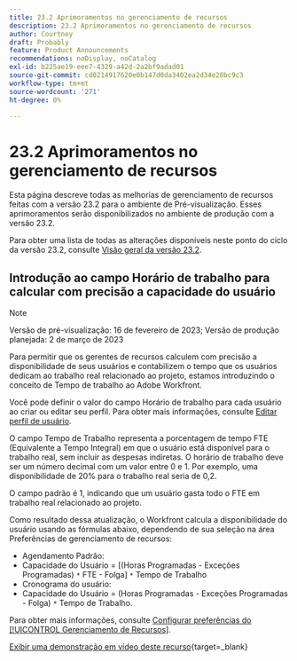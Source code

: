 ```yaml
---
title: 23.2 Aprimoramentos no gerenciamento de recursos
description: 23.2 Aprimoramentos no gerenciamento de recursos
author: Courtney
draft: Probably
feature: Product Announcements
recommendations: noDisplay, noCatalog
exl-id: b225ae19-eee7-4329-a42d-2a2bf9adad01
source-git-commit: cd0214917620e0b147d0da3402ea2d34e28bc9c3
workflow-type: tm+mt
source-wordcount: '271'
ht-degree: 0%

---
```


# 23.2 Aprimoramentos no gerenciamento de recursos

Esta página descreve todas as melhorias de gerenciamento de recursos feitas com a versão 23.2 para o ambiente de Pré-visualização. Esses aprimoramentos serão disponibilizados no ambiente de produção com a versão 23.2.

Para obter uma lista de todas as alterações disponíveis neste ponto do ciclo da versão 23.2, consulte [Visão geral da versão 23.2](/help/quicksilver/product-announcements/product-releases/23.2-release-activity/23-2-release-overview.md).

## Introdução ao campo Horário de trabalho para calcular com precisão a capacidade do usuário

>[!NOTE]
>
>Versão de pré-visualização: 16 de fevereiro de 2023; Versão de produção planejada: 2 de março de 2023

Para permitir que os gerentes de recursos calculem com precisão a disponibilidade de seus usuários e contabilizem o tempo que os usuários dedicam ao trabalho real relacionado ao projeto, estamos introduzindo o conceito de Tempo de trabalho ao Adobe Workfront.

Você pode definir o valor do campo Horário de trabalho para cada usuário ao criar ou editar seu perfil. Para obter mais informações, consulte [Editar perfil de usuário](/help/quicksilver/administration-and-setup/add-users/create-and-manage-users/edit-a-users-profile.md).

O campo Tempo de Trabalho representa a porcentagem de tempo FTE (Equivalente a Tempo Integral) em que o usuário está disponível para o trabalho real, sem incluir as despesas indiretas. O horário de trabalho deve ser um número decimal com um valor entre 0 e 1. Por exemplo, uma disponibilidade de 20% para o trabalho real seria de 0,2.

O campo padrão é 1, indicando que um usuário gasta todo o FTE em trabalho real relacionado ao projeto.

Como resultado dessa atualização, o Workfront calcula a disponibilidade do usuário usando as fórmulas abaixo, dependendo de sua seleção na área Preferências de gerenciamento de recursos:

* Agendamento Padrão:
* Capacidade do Usuário = [(Horas Programadas - Exceções Programadas) `*` FTE - Folga] `*` Tempo de Trabalho
* Cronograma do usuário:
* Capacidade do Usuário = (Horas Programadas - Exceções Programadas - Folga) `*` Tempo de Trabalho.

Para obter mais informações, consulte [Configurar preferências do [!UICONTROL Gerenciamento de Recursos]](/help/quicksilver/administration-and-setup/set-up-workfront/configure-system-defaults/configure-resource-mgmt-preferences.md).

[Exibir uma demonstração em vídeo deste recurso](https://video.tv.adobe.com/v/3415608/){target=_blank}
